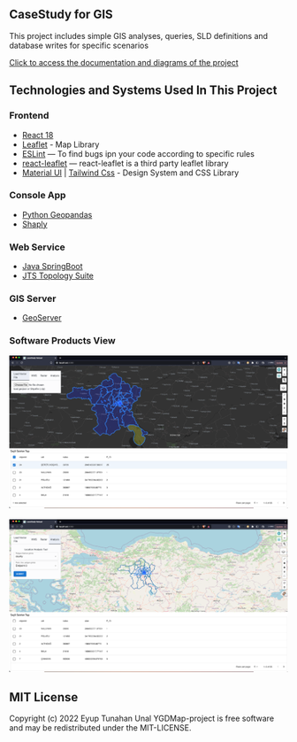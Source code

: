 ## CaseStudy for GIS

This project includes simple GIS analyses, queries, SLD definitions and database writes for specific scenarios

[Click to access the documentation and diagrams of the project](./document/)

## Technologies and Systems Used In This Project

### Frontend

- [React 18](https://github.com/facebook/react)
- [Leaflet](https://leafletjs.com/) - Map Library
- [ESLint](https://github.com/eslint/eslint) — To find bugs ipn your code according to specific rules
- [react-leaflet](https://react-leaflet.js.org/) — react-leaflet is a third party leaflet library
- [Material UI](https://mui.com/) | [Tailwind Css](https://tailwindcss.com/) - Design System and CSS Library

### Console App

- [Python Geopandas](https://geopandas.org/en/stable/)
- [Shaply](https://pypi.org/project/shapely/)

### Web Service

- [Java SpringBoot](https://spring.io/)
- [JTS Topology Suite](https://github.com/locationtech/jts)

### GIS Server

- [GeoServer](https://geoserver.org/)

### Software Products View

<img src="/document/1.png"/>
<br/>
<br/>
<img src="/document/2.png"/>

## MIT License

Copyright (c) 2022 Eyup Tunahan Unal YGDMap-project is free software and may be redistributed under the MIT-LICENSE.
